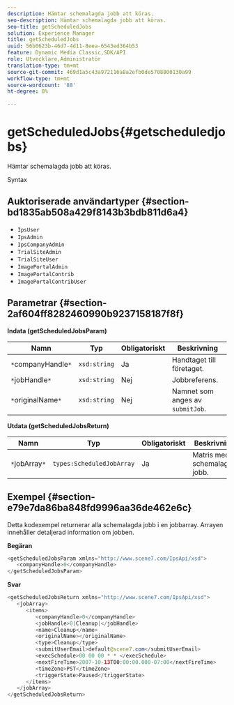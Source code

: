 ```yaml
---
description: Hämtar schemalagda jobb att köras.
seo-description: Hämtar schemalagda jobb att köras.
seo-title: getScheduledJobs
solution: Experience Manager
title: getScheduledJobs
uuid: 56b0623b-46d7-4d11-8eea-6543ed364b53
feature: Dynamic Media Classic,SDK/API
role: Utvecklare,Administratör
translation-type: tm+mt
source-git-commit: 469d1a5c43a972116a8a2efb0de5708800130a99
workflow-type: tm+mt
source-wordcount: '88'
ht-degree: 0%

---
```



# getScheduledJobs{#getscheduledjobs}

Hämtar schemalagda jobb att köras.

Syntax

## Auktoriserade användartyper {#section-bd1835ab508a429f8143b3bdb811d6a4}

* `IpsUser`
* `IpsAdmin`
* `IpsCompanyAdmin`
* `TrialSiteAdmin`
* `TrialSiteUser`
* `ImagePortalAdmin`
* `ImagePortalContrib`
* `ImagePortalContribUser`

## Parametrar {#section-2af604ff8282460990b9237158187f8f}

**Indata (getScheduledJobsParam)**

| Namn | Typ | Obligatoriskt | Beskrivning |
|---|---|---|---|
| `*`companyHandle`*` | `xsd:string` | Ja | Handtaget till företaget. |
| `*`jobHandle`*` | `xsd:string` | Nej | Jobbreferens. |
| `*`originalName`*` | `xsd:string` | Nej | Namnet som anges av `submitJob`. |

**Utdata (getScheduledJobsReturn)**

| Namn | Typ | Obligatoriskt | Beskrivning |
|---|---|---|---|
| `*`jobArray`*` | `types:ScheduledJobArray` | Ja | Matris med schemalagda jobb. |

## Exempel {#section-e79e7da86ba848fd9996aa36de462e6c}

Detta kodexempel returnerar alla schemalagda jobb i en jobbarray. Arrayen innehåller detaljerad information om jobben.

**Begäran**

```java
<getScheduledJobsParam xmlns="http://www.scene7.com/IpsApi/xsd">
   <companyHandle>0</companyHandle>
</getScheduledJobsParam>
```

**Svar**

```java
<getScheduledJobsReturn xmlns="http://www.scene7.com/IpsApi/xsd">
   <jobArray>
      <items>
         <companyHandle>0</companyHandle>
         <jobHandle>0|Cleanup|</jobHandle>
         <name>Cleanup</name>
         <originalName></originalName>
         <type>Cleanup</type>
         <submitUserEmail>default@scene7.com</submitUserEmail>
         <execSchedule>00 00 00 * * </execSchedule>
         <nextFireTime>2007-10-13T00:00:00.000-07:00</nextFireTime>
         <timeZone>PST</timeZone>
         <triggerState>Paused</triggerState>
      </items>
   </jobArray>
</getScheduledJobsReturn>
```

